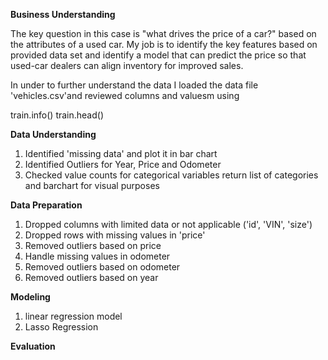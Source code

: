 **Business Understanding**

The key question in this case is "what drives the price of a car?" based on the attributes of a used car. My job is to identify the key features based on provided data set and identify a model that can predict the price so that used-car dealers can align inventory for improved sales.

In under to further understand the data I loaded the data file 'vehicles.csv'and reviewed columns and valuesm using

train.info()
train.head()

**Data Understanding**

1. Identified 'missing data' and plot it in bar chart
2. Identified Outliers for Year, Price and Odometer
3. Checked value counts for categorical variables return list of categories and barchart for visual purposes

**Data Preparation**

1. Dropped columns with limited data or not applicable ('id', 'VIN', 'size')
2. Dropped rows with missing values in 'price'
3. Removed outliers based on price
4. Handle missing values in odometer
5. Removed outliers based on odometer
6. Removed outliers based on year

**Modeling**

1. linear regression model
2. Lasso Regression

**Evaluation**


